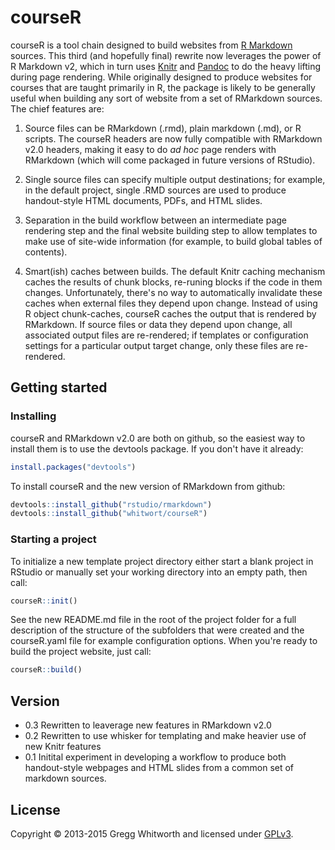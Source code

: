 # courseR

courseR is a tool chain designed to build websites from [R Markdown](https://github.com/rstudio/rmarkdown) sources.  This third (and hopefully final) rewrite now leverages the power of R Markdown v2, which in turn uses [Knitr](http://yihui.name/knitr/) and [Pandoc](http://johnmacfarlane.net/pandoc/) to do the heavy lifting during page rendering.  While originally designed to produce websites for courses that are taught primarily in R, the package is likely to be generally useful when building any sort of website from a set of RMarkdown sources.  The chief features are:

1.  Source files can be RMarkdown (.rmd), plain markdown (.md), or R scripts.  The courseR headers are now fully compatible with RMarkdown v2.0 headers, making it easy to do *ad hoc* page renders with RMarkdown (which will come packaged in future versions of RStudio).

2.  Single source files can specify multiple output destinations; for example, in the default project, single .RMD sources are used to produce handout-style HTML documents, PDFs, and HTML slides.

3.  Separation in the build workflow between an intermediate page rendering step and the final website building step to allow templates to make use of site-wide information (for example, to build global tables of contents).

4.  Smart(ish) caches between builds.  The default Knitr caching mechanism caches the results of chunk blocks, re-runing blocks if the code in them changes.  Unfortunately, there's no way to automatically invalidate these caches when external files they depend upon change.  Instead of using R object chunk-caches, courseR caches the output that is rendered by RMarkdown.  If source files or data they depend upon change, all associated output files are re-rendered; if templates or configuration settings for a particular output target change, only these files are re-rendered.

## Getting started

### Installing

courseR and RMarkdown v2.0 are both on github, so the easiest way to install them is to use the devtools package.  If you don't have it already:

```r
install.packages("devtools")
```

To install courseR and the new version of RMarkdown from github:

```r
devtools::install_github("rstudio/rmarkdown")
devtools::install_github("whitwort/courseR")
```

### Starting a project

To initialize a new template project directory either start a blank project in RStudio or manually set your working directory into an empty path, then call:

```r
courseR::init()
```

See the new README.md file in the root of the project folder for a full description of the structure of the subfolders that were created and the courseR.yaml file for example configuration options.  When you're ready to build the project website, just call:

```r
courseR::build()
```

## Version

* 0.3  Rewritten to leaverage new features in RMarkdown v2.0
* 0.2  Rewritten to use whisker for templating and make heavier use of new Knitr features
* 0.1  Initital experiment in developing a workflow to produce both handout-style webpages and HTML slides from a common set of markdown sources.

## License

Copyright © 2013-2015 Gregg Whitworth and licensed under [GPLv3](http://www.gnu.org/licenses/gpl-3.0.html).